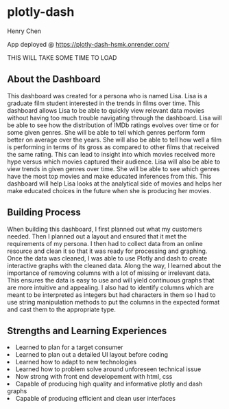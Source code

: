 # plotly-dash

Henry Chen

App deployed @ https://plotly-dash-hsmk.onrender.com/

THIS WILL TAKE SOME TIME TO LOAD

## About the Dashboard

This dashboard was created for a persona who is named Lisa. Lisa is a graduate film student interested in the trends in films over time. This dashboard allows Lisa to be able to
quickly view relevant data movies without having too much trouble navigating through the dashboard. Lisa will be able to see how the distribution of IMDb ratings evolves over time
or for some given genres. She will be able to tell which genres perform form better on average over the years. She will also be able to tell how well a film is performing in terms of its gross as compared to other films that received the same rating. This can lead to insight into which movies received more hype versus which movies captured their audience. Lisa will also be able to view trends in given genres over time. She will be able to see which genres have the most top movies and make educated inferences from this. This dashboard will help
Lisa looks at the analytical side of movies and helps her make educated choices in the future when she is producing her movies.

## Building Process

When building this dashboard, I first planned out what my customers needed. Then I planned out a layout and ensured that it met the requirements of my persona. I then had to collect data from an online resource and clean it so that it was ready for processing and graphing. Once the data was cleaned, I was able to use Plotly and dash to create interactive graphs with the cleaned data. Along the way, I learned about the importance of removing columns with a lot of missing or irrelevant data. This ensures the data is easy to use and will yield continuous graphs that are more intuitive and appealing. I also had to identify columns which are meant to be interpreted as integers but had characters in them so I had to use string manipulation methods to put the columns in the expected format and cast them to the appropriate type.

## Strengths and Learning Experiences

<li> Learned to plan for a target consumer

<li> Learned to plan out a detailed UI layout before coding

<li> Learned how to adapt to new technologies

<li> Learned how to problem solve around unforeseen technical issue

<li> Now strong with front end developement with html, css

<li> Capable of producing high quality and informative plotly and dash graphs

<li> Capable of producing efficient and clean user interfaces
